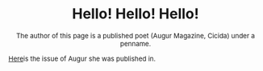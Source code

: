# <center>Hello! Hello! Hello!</center> #

<font size="-1"><center>The author of this page is a published poet (Augur Magazine, Cicida) under a penname.</center>

[Here](https://www.augurmag.com/augur-issue-2-2/)is the issue of Augur she was published in.


